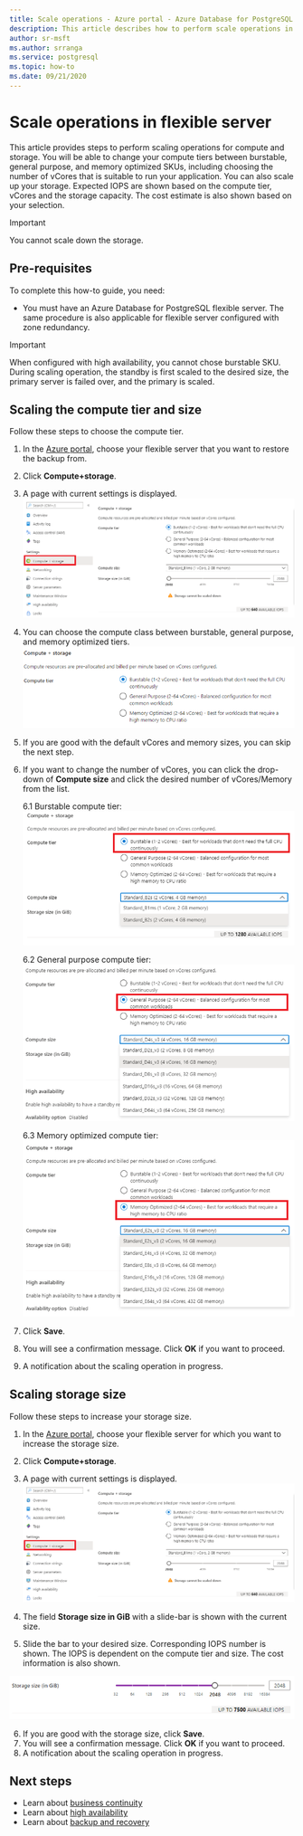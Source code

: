 ```yaml
---
title: Scale operations - Azure portal - Azure Database for PostgreSQL - Flexible Server
description: This article describes how to perform scale operations in Azure Database for PostgreSQL through the Azure portal.
author: sr-msft
ms.author: srranga
ms.service: postgresql
ms.topic: how-to
ms.date: 09/21/2020
---
```


# Scale operations in flexible server

This article provides steps to perform scaling operations for compute and storage. You will be able to change your compute tiers between burstable, general purpose, and memory optimized SKUs, including choosing the number of vCores that is suitable to run your application. You can also scale up your storage. Expected IOPS are shown based on the compute tier, vCores and the storage capacity. The cost estimate is also shown based on your selection.

> [!IMPORTANT]
> You cannot scale down the storage.

## Pre-requisites

To complete this how-to guide, you need:

-   You must have an Azure Database for PostgreSQL flexible server. The same procedure is also applicable for flexible server configured with zone redundancy.
> [!IMPORTANT]
> When configured with high availability, you cannot chose burstable SKU. During scaling operation, the standby is first scaled to the desired size, the primary server is failed over, and the primary is scaled. 

## Scaling the compute tier and size

Follow these steps to choose the compute tier.
 
1.  In the [Azure portal](https://portal.azure.com/), choose your flexible server that you want to restore the backup from.

2.  Click **Compute+storage**.

3.  A page with current settings is displayed.
 ![compute+storage selection](./media/how-to-scale-compute-storage-portal/how-to-click-compute-storage.png)

4.  You can choose the compute class between burstable, general purpose, and memory optimized tiers.
   ![list compute tiers](./media/how-to-scale-compute-storage-portal/how-to-list-compute-tiers.png)


5.  If you are good with the default vCores and memory sizes, you can skip the next step.

6.  If you want to change the number of vCores, you can click the drop-down of **Compute size** and click the desired number of vCores/Memory from the list.
    
    6.1 Burstable compute tier:
    ![burstable compute](./media/how-to-scale-compute-storage-portal/how-to-compute-burstable-dropdown.png)

    6.2 General purpose compute tier:
    ![gp compute](./media/how-to-scale-compute-storage-portal/how-to-compute-gp-dropdown.png)

    6.3 Memory optimized compute tier:
    ![mo compute](./media/how-to-scale-compute-storage-portal/how-to-compute-mo-dropdown.png)

7.  Click **Save**. 
8.  You will see a confirmation message. Click **OK** if you want to proceed. 
9.  A notification about the scaling operation in progress.


## Scaling storage size

Follow these steps to increase your storage size.

1.  In the [Azure portal](https://portal.azure.com/), choose your flexible server for which you want to increase the storage size.
2.  Click **Compute+storage**.

3.  A page with current settings is displayed.
![compute+storage selection](./media/how-to-scale-compute-storage-portal/how-to-click-compute-storage.png)
4.  The field **Storage size in GiB** with a slide-bar is shown with the current size.

5.  Slide the bar to your desired size. Corresponding IOPS number is shown. The IOPS is dependent on the compute tier and size. The cost information is also shown. 

 ![storage scale up](./media/how-to-scale-compute-storage-portal/how-to-storage-scaleup.png)

6.  If you are good with the storage size, click **Save**. 
7.  You will see a confirmation message. Click **OK** if you want to proceed. 
8.  A notification about the scaling operation in progress.

## Next steps

-   Learn about [business continuity](./concepts-business-continuity.md)
-   Learn about [high availability](./concepts-high-availability.md)
-   Learn about [backup and recovery](./concepts-backup-restore.md)
